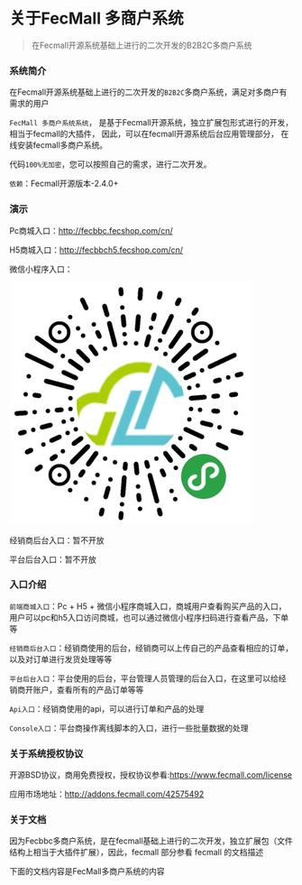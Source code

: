 关于FecMall 多商户系统
=========

> 在Fecmall开源系统基础上进行的二次开发的B2B2C多商户系统


### 系统简介

在Fecmall开源系统基础上进行的二次开发的`B2B2C`多商户系统，满足对多商户有需求的用户

`FecMall 多商户系统系统`，
是基于Fecmall开源系统，独立扩展包形式进行的开发，相当于fecmall的大插件，
因此，可以在fecmall开源系统后台应用管理部分，
在线安装fecmall多商户系统。

代码`100%无加密`，您可以按照自己的需求，进行二次开发。

`依赖`：Fecmall开源版本-2.4.0+


### 演示

Pc商城入口：http://fecbbc.fecshop.com/cn/


H5商城入口：http://fecbbch5.fecshop.com/cn/

微信小程序入口：

![](images/micro.jpg)


经销商后台入口：暂不开放


平台后台入口：暂不开放


### 入口介绍

`前端商城入口`：Pc + H5 + 微信小程序商城入口，商城用户查看购买产品的入口，用户可以pc和h5入口访问商城，也可以通过微信小程序扫码进行查看产品，下单等

`经销商后台入口`：经销商使用的后台，经销商可以上传自己的产品查看相应的订单，以及对订单进行发货处理等等

`平台后台入口`：平台使用的后台，平台管理人员管理的后台入口，在这里可以给经销商开账户，查看所有的产品订单等等

`Api入口`：经销商使用的api，可以进行订单和产品的处理

`Console入口`：平台商操作离线脚本的入口，进行一些批量数据的处理


### 关于系统授权协议


开源BSD协议，商用免费授权，授权协议参看:https://www.fecmall.com/license

应用市场地址：http://addons.fecmall.com/42575492




### 关于文档


因为Fecbbc多商户系统，是在fecmall基础上进行的二次开发，独立扩展包（文件结构上相当于大插件扩展），因此，fecmall 部分参看 fecmall 的文档描述

下面的文档内容是FecMall多商户系统的内容




























